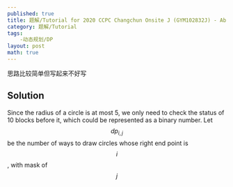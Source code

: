 ```yaml
---
published: true
title: 题解/Tutorial for 2020 CCPC Changchun Onsite J (GYM102832J) - Abstract Painting
category: 题解/Tutorial
tags:
    -动态规划/DP
layout: post
math: true
---
```

思路比较简单但写起来不好写
<!-- more -->

## Solution

Since the radius of a circle is at most 5, we only need to check  the status of 10 blocks before it, which could be represented as a binary number. Let $$dp_{i, j}$$ be the number of ways to draw circles whose right end point is $$i$$, with mask of $$j$$